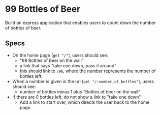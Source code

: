 # 99 Bottles of Beer

Build an express application that enables users to count down the number
of bottles of beer.

## Specs

- On the home page (`get "/"`), users should see:
  - "99 Bottles of beer on the wall"
  - a link that says "take one down, pass it around"
  - this should link to `/98`, where the number represents the number of bottles left.
- When a number is given in the url (`get "/:number_of_bottles"`), users should see:
  - number of bottles minus 1 plus "Bottles of beer on the wall"
- If there are 0 bottles left, do not show a link to "take one down"
  - Add a link to start over, which directs the user back to the home page.
